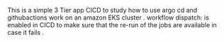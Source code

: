 This is a simple 3 Tier app CICD to study how to use argo cd and githubactions work on an amazon EKS cluster . 
workflow dispatch: is enabled in CICD to make sure that the re-run of the jobs are available in case it fails . 
